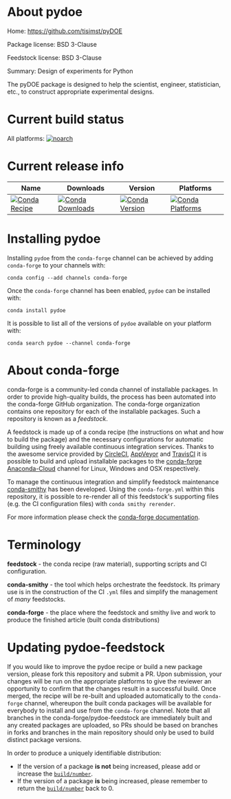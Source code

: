 About pydoe
===========

Home: https://github.com/tisimst/pyDOE

Package license: BSD 3-Clause

Feedstock license: BSD 3-Clause

Summary: Design of experiments for Python

The pyDOE package is designed to help the scientist, engineer, statistician, etc., to construct appropriate experimental designs.

Current build status
====================

All platforms:
[![noarch](https://img.shields.io/circleci/project/github/conda-forge/pydoe-feedstock/master.svg?label=noarch)](https://circleci.com/gh/conda-forge/pydoe-feedstock)

Current release info
====================

| Name | Downloads | Version | Platforms |
| --- | --- | --- | --- |
| [![Conda Recipe](https://img.shields.io/badge/recipe-pydoe-green.svg)](https://anaconda.org/conda-forge/pydoe) | [![Conda Downloads](https://img.shields.io/conda/dn/conda-forge/pydoe.svg)](https://anaconda.org/conda-forge/pydoe) | [![Conda Version](https://img.shields.io/conda/vn/conda-forge/pydoe.svg)](https://anaconda.org/conda-forge/pydoe) | [![Conda Platforms](https://img.shields.io/conda/pn/conda-forge/pydoe.svg)](https://anaconda.org/conda-forge/pydoe) |

Installing pydoe
================

Installing `pydoe` from the `conda-forge` channel can be achieved by adding `conda-forge` to your channels with:

```
conda config --add channels conda-forge
```

Once the `conda-forge` channel has been enabled, `pydoe` can be installed with:

```
conda install pydoe
```

It is possible to list all of the versions of `pydoe` available on your platform with:

```
conda search pydoe --channel conda-forge
```


About conda-forge
=================

conda-forge is a community-led conda channel of installable packages.
In order to provide high-quality builds, the process has been automated into the
conda-forge GitHub organization. The conda-forge organization contains one repository
for each of the installable packages. Such a repository is known as a *feedstock*.

A feedstock is made up of a conda recipe (the instructions on what and how to build
the package) and the necessary configurations for automatic building using freely
available continuous integration services. Thanks to the awesome service provided by
[CircleCI](https://circleci.com/), [AppVeyor](http://www.appveyor.com/)
and [TravisCI](https://travis-ci.org/) it is possible to build and upload installable
packages to the [conda-forge](https://anaconda.org/conda-forge)
[Anaconda-Cloud](http://docs.anaconda.org/) channel for Linux, Windows and OSX respectively.

To manage the continuous integration and simplify feedstock maintenance
[conda-smithy](http://github.com/conda-forge/conda-smithy) has been developed.
Using the ``conda-forge.yml`` within this repository, it is possible to re-render all of
this feedstock's supporting files (e.g. the CI configuration files) with ``conda smithy rerender``.

For more information please check the [conda-forge documentation](https://conda-forge.org/docs/).

Terminology
===========

**feedstock** - the conda recipe (raw material), supporting scripts and CI configuration.

**conda-smithy** - the tool which helps orchestrate the feedstock.
                   Its primary use is in the construction of the CI ``.yml`` files
                   and simplify the management of *many* feedstocks.

**conda-forge** - the place where the feedstock and smithy live and work to
                  produce the finished article (built conda distributions)


Updating pydoe-feedstock
========================

If you would like to improve the pydoe recipe or build a new
package version, please fork this repository and submit a PR. Upon submission,
your changes will be run on the appropriate platforms to give the reviewer an
opportunity to confirm that the changes result in a successful build. Once
merged, the recipe will be re-built and uploaded automatically to the
`conda-forge` channel, whereupon the built conda packages will be available for
everybody to install and use from the `conda-forge` channel.
Note that all branches in the conda-forge/pydoe-feedstock are
immediately built and any created packages are uploaded, so PRs should be based
on branches in forks and branches in the main repository should only be used to
build distinct package versions.

In order to produce a uniquely identifiable distribution:
 * If the version of a package **is not** being increased, please add or increase
   the [``build/number``](http://conda.pydata.org/docs/building/meta-yaml.html#build-number-and-string).
 * If the version of a package **is** being increased, please remember to return
   the [``build/number``](http://conda.pydata.org/docs/building/meta-yaml.html#build-number-and-string)
   back to 0.
